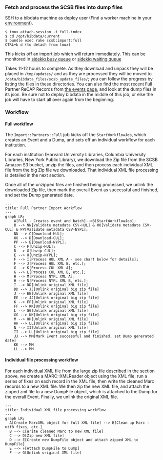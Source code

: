 ### Fetch and process the SCSB files into dump files

SSH to a bibdata machine as deploy user (Find a worker machine in your [environment](https://github.com/pulibrary/bibdata/tree/main/config/deploy)).
```
$ tmux attach-session -t full-index
$ cd /opt/bibdata/current
$ bundle exec rake scsb:import:full
CTRL+b d (to detach from tmux)
```
This kicks off an import job which will return immediately.  This can be monitored in [sidekiq busy queue](https://bibdata.princeton.edu/sidekiq/busy) or [sidekiq waiting queue](https://bibdata.princeton.edu/sidekiq/queues/default)

Takes 11-12 hours to complete. As they download and unpack they will be placed
in `/tmp/updates/` and as they are processed they will be moved to `/data/bibdata_files/scsb_update_files/`; you can follow the progress by listing the files in these directories.  You can also find the most recent Full Partner ReCAP Records from [the events page](https://bibdata.princeton.edu/events), and look at the dump files in its json.  Be sure not to deploy bibdata in the middle of this job, or else the job will have to start all over again from the beginning.

### Workflow
#### Full workflow
The `Import::Partners::Full` job kicks off the `StartWorkflowJob`, which creates an Event and a Dump, and sets off an individual workflow for each institution.

For each institution (Harvard University Libraries, Columbia University Libraries, New York Public Library), we download the Zip file from the SCSB Amazon S3 bucket, unzip the files, and then process each individual XML file from the big Zip file we downloaded. That individual XML file processing is detailed in the next section.

Once all of the unzipped files are finished being processed, we unlink the downloaded Zip file, then mark the overall Event as successful and finished, and set the Dump generated date.

```mermaid
---
title: Full Partner Import Workflow
---
graph LR;
    A[Full - Creates event and batch]-->B[StartWorkflowJob];
    B --> NN[Validate metadata CSV-HUL] & OO[Validate metadata CSV-CUL] & PP[Validate metadata CSV-NYPL];
    NN --> C[Download-HUL];
    OO --> D[Download-CUL];
    PP --> E[Download-NYPL];
    C --> F[Unzip-HUL];
    D --> G[Unzip-CUL];
    E --> H[Unzip-NYPL];
    F --> I[Process HUL XML A - see chart below for details];
    F --> J[Process HUL XML B, etc.];
    G --> K[Process CUL XML A];
    G --> L[Process CUL XML B, etc.];
    H --> M[Process NYPL XML A];
    H --> N[Process NYPL XML B, etc.];
    I --> DD[Unlink original XML file]
    DD --> JJ[Unlink original big zip file]
    J --> EE[Unlink original XML file]
    EE --> JJ[Unlink original big zip file]
    K --> FF[Unlink original XML file]
    FF --> KK[Unlink original big zip file]
    L --> GG[Unlink original XML file]
    GG --> KK[Unlink original big zip file]
    M --> HH[Unlink original XML file]
    HH --> LL[Unlink original big zip file]
    N --> II[Unlink original XML file]
    II --> LL[Unlink original big zip file]
    JJ --> MM[Mark Event successful and finished, set Dump generated date]
    KK --> MM
    LL --> MM
```

#### Individual file processing workflow
For each individual XML file from the large zip file described in the section above, we create a MARC::XMLReader object using the XML file, run a series of fixes on each record in the XML file, then write the cleaned Marc records to a new XML file. We then zip the new XML file, and attach the zipped zml file to a new DumpFile object, which is attached to the Dump for the overall Event. Finally, we unlink the original XML file.
```mermaid
---
title: Individual XML file processing workflow
---
graph LR;
  A[Create MarcXML object for full XML file] --> B[Clean up Marc - utf8 fixes, etc.]
  B --> C[Write cleaned Marc to new XML file]
  C --> D[Zip new XML file]
  D --> E[Create new DumpFile object and attach zipped XML to DumpFile]
  E --> F[Attach DumpFile to Dump]
  F --> G[Unlink original XML file]
```
